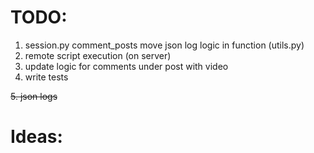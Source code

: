 # TODO:

1. session.py comment_posts move json log logic in function (utils.py)
2. remote script execution (on server)
3. update logic for comments under post with video 
4. write tests

~~5. json logs~~
# Ideas:

